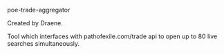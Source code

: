 poe-trade-aggregator

Created by Draene. 

Tool which interfaces with pathofexile.com/trade api to open up to 80 live searches simultaneously.
